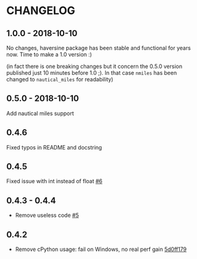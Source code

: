 # CHANGELOG

## 1.0.0 - 2018-10-10

No changes, haversine package has been stable and functional for years now. Time to make a 1.0 version :)

(in fact there is one breaking changes but it concern the 0.5.0 version published just 10 minutes before 1.0 ;). In that case `nmiles` has been changed to `nautical_miles` for readability)

## 0.5.0 - 2018-10-10

Add nautical miles support

## 0.4.6

Fixed typos in README and docstring

## 0.4.5

Fixed issue with int instead of float [#6](https://github.com/mapado/haversine/pull/6/files)

## 0.4.3 - 0.4.4

- Remove useless code [#5](https://github.com/mapado/haversine/pull/5)

## 0.4.2

- Remove cPython usage: fail on Windows, no real perf gain [5d0ff179](https://github.com/mapado/haversine/commit/5d0ff179741b8417965d94dcb21f39ddbce674f8)
